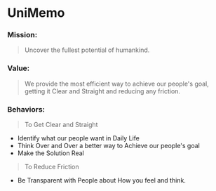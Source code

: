 # UniMemo
### Mission:

> Uncover the fullest potential of humankind.

### Value:

> We provide the most efficient way to achieve our people's goal, getting it Clear and Straight and reducing any friction.
  
### Behaviors:

> To Get Clear and Straight
- Identify what our people want in Daily Life
- Think Over and Over a better way to Achieve our people's goal
- Make the Solution Real
> To Reduce Friction
- Be Transparent with People about How you feel and think.
    
